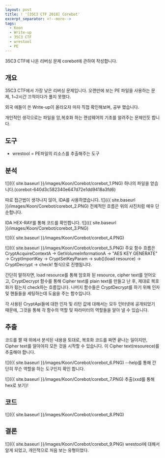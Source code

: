 ```yaml
---
layout: post
title: ! '[35C3 CTF 2018] Corebot'
excerpt_separator: <!--more-->
tags:
  - Koon
  - Write-up
  - 35C3 CTF
  - wrestool
  - PE
---
```


35C3 CTF에 나온 리버싱 문제 corebot에 관하여 작성합니다.

<!--more-->

## 개요

35C3 CTF에서 가장 낮은 리버싱 문제입니다. 오랜만에 보는 PE 파일을 사용하는 문제, 1~2시간 끄적이다가 풀지 못했다.

외국 애들이 쓴 Write-up이 올라오자 마자 직접 확인해보며, 공부 했습니다.

개인적인 생각으로는 파일을 암,복호화 하는 랜섬웨어의 기초를 알려주는 문제인듯 합니다.

## 도구
* wrestool = PE파일의 리소스를 추출해주는 도구


## 분석
![]({{ site.baseurl }}/images/Koon/Corebot/corebot_1.PNG)
하나의 파일을 얻습니다.(corebot-640d3c582340e647d72e1dd9418a3fd6)

따로 접근법이 생각나지 않아, IDA를 사용하였습니다.
![]({{ site.baseurl }}/images/Koon/Corebot/corebot_2.PNG)
전체적인 흐름은 위의 사진처럼 매우 단순합니다.


IDA HEX-RAY를 통해 코드를 확인합니다.
![]({{ site.baseurl }}/images/Koon/Corebot/corebot_3.PNG)

![]({{ site.baseurl }}/images/Koon/Corebot/corebot_4.PNG)

![]({{ site.baseurl }}/images/Koon/Corebot/corebot_5.PNG)
주요 함수 흐름은 
CryptAcquireContextA -> GetVolumeInformationA -> "AES KEY GENERATE" -> CryptImportKey -> CryptSetKeyParam -> sub()(load resource)  -> CryptDecrypt -> check!
형식으로 진행됩니다. 

간단히 말하자면, load resource를 통해 암호화 된 resource, cipher text를 얻어오고, CryptDecrypt 함수를 통해 Cipher text를 plain text를 만들고 난 후, 제대로 복호화가 됬는지 check하는 흐름입니다.
나머지 함수들은 CryptDecrypt를 하기 위해 인자 및 핸들들을 세팅하는데 도움을 주는 함수입니다.

각 사용된 CryptApi들에 대한 인자 및 리턴 값에 대해서는 모두 인터넷에 공개되었기 때문에, 그것을 통해 각 함수의 역할 및 파라미터의 역할들을 알아 낼 수 있습니다.

## 추출
코드를 짤 때 위에서 분석된 내용을 토대로, 복호화 코드를 짜면 끝나는 일이지만, Cipher text를 알아야지 모든 것을 시작할 수 있습니다. 이 Cipher text(resourece)를 추출해야 합니다.


![]({{ site.baseurl }}/images/Koon/Corebot/corebot_6.PNG)
--help를 통해 간단히 무슨 역할을 하는 도구인지 확인 합니다.

![]({{ site.baseurl }}/images/Koon/Corebot/corebot_7.PNG)
추출(xxd를 통해 hex로 보기)!


## 코드
![]({{ site.baseurl }}/images/Koon/Corebot/corebot_8.PNG)

## 결론
![]({{ site.baseurl }}/images/Koon/Corebot/corebot_9.PNG)
wrestool에 대해서 알게 되었고, 개인적으로 처음 보는 유형이었다.

